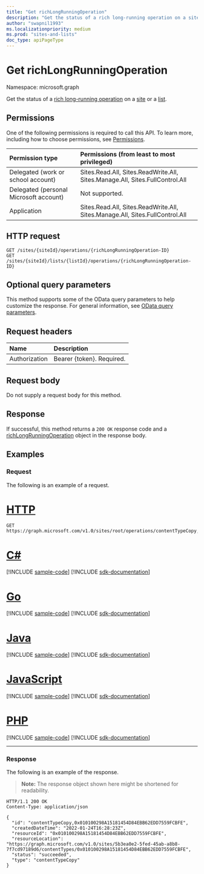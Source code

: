 ```yaml
---
title: "Get richLongRunningOperation"
description: "Get the status of a rich long-running operation on a site or list."
author: "swapnil1993"
ms.localizationpriority: medium
ms.prod: "sites-and-lists"
doc_type: apiPageType
---
```


# Get richLongRunningOperation
Namespace: microsoft.graph

Get the status of a [rich long-running operation](../resources/richlongrunningoperation.md) on a [site](../resources/site.md) or a [list](../resources/list.md).

## Permissions
One of the following permissions is required to call this API. To learn more, including how to choose permissions, see [Permissions](/graph/permissions-reference).

|Permission type|Permissions (from least to most privileged)|
|:---|:---|
|Delegated (work or school account)|Sites.Read.All, Sites.ReadWrite.All, Sites.Manage.All, Sites.FullControl.All|
|Delegated (personal Microsoft account)|Not supported.|
|Application|Sites.Read.All, Sites.ReadWrite.All, Sites.Manage.All, Sites.FullControl.All|

## HTTP request

<!-- {
  "blockType": "ignored"
}
-->
``` http
GET /sites/{siteId}/operations/{richLongRunningOperation-ID}
GET /sites/{siteId}/lists/{listId}/operations/{richLongRunningOperation-ID}
```


## Optional query parameters
This method supports some of the OData query parameters to help customize the response. For general information, see [OData query parameters](/graph/query-parameters).

## Request headers
|Name|Description|
|:---|:---|
|Authorization|Bearer {token}. Required.|

## Request body
Do not supply a request body for this method.

## Response

If successful, this method returns a `200 OK` response code and a [richLongRunningOperation](../resources/richlongrunningoperation.md) object in the response body.

## Examples

### Request

The following is an example of a request.


# [HTTP](#tab/http)
<!-- {
  "blockType": "request",
  "name": "get_richlongrunningoperation",
  "sampleKeys": ["contentTypeCopy,0x010100298A15181454D84EBB62EDD7559FCBFE", "root"]
}
-->
``` http
GET https://graph.microsoft.com/v1.0/sites/root/operations/contentTypeCopy,0x010100298A15181454D84EBB62EDD7559FCBFE
```

# [C#](#tab/csharp)
[!INCLUDE [sample-code](../includes/snippets/csharp/get-richlongrunningoperation-csharp-snippets.md)]
[!INCLUDE [sdk-documentation](../includes/snippets/snippets-sdk-documentation-link.md)]

# [Go](#tab/go)
[!INCLUDE [sample-code](../includes/snippets/go/get-richlongrunningoperation-go-snippets.md)]
[!INCLUDE [sdk-documentation](../includes/snippets/snippets-sdk-documentation-link.md)]

# [Java](#tab/java)
[!INCLUDE [sample-code](../includes/snippets/java/get-richlongrunningoperation-java-snippets.md)]
[!INCLUDE [sdk-documentation](../includes/snippets/snippets-sdk-documentation-link.md)]

# [JavaScript](#tab/javascript)
[!INCLUDE [sample-code](../includes/snippets/javascript/get-richlongrunningoperation-javascript-snippets.md)]
[!INCLUDE [sdk-documentation](../includes/snippets/snippets-sdk-documentation-link.md)]

# [PHP](#tab/php)
[!INCLUDE [sample-code](../includes/snippets/php/get-richlongrunningoperation-php-snippets.md)]
[!INCLUDE [sdk-documentation](../includes/snippets/snippets-sdk-documentation-link.md)]

---

### Response

The following is an example of the response.

>**Note:** The response object shown here might be shortened for readability.
<!-- {
  "blockType": "response",
  "truncated": true,
  "@odata.type": "microsoft.graph.richLongRunningOperation"
}
-->
``` http
HTTP/1.1 200 OK
Content-Type: application/json

{
  "id": "contentTypeCopy,0x010100298A15181454D84EBB62EDD7559FCBFE",
  "createdDateTime": "2022-01-24T16:28:23Z",
  "resourceId": "0x010100298A15181454D84EBB62EDD7559FCBFE",
  "resourceLocation": "https://graph.microsoft.com/v1.0/sites/5b3ea0e2-5fed-45ab-a8b8-7f7cd97189d6/contentTypes/0x010100298A15181454D84EBB62EDD7559FCBFE",
  "status": "succeeded",
  "type": "contentTypeCopy"
}
```

